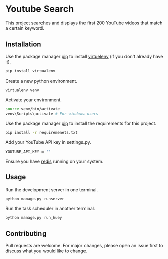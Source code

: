# Youtube Search

This project searches and displays the first 200 YouTube videos that match a certain keyword. 

## Installation
Use the package manager [pip](https://pip.pypa.io/en/stable/) to install [virtuelenv](https://virtualenv.pypa.io/en/latest/installation.html) (if you don't already have it).

```bash
pip install virtualenv
```

Create a new python environment.

```bash
virtualenv venv
```
Activate your environment.
```bash
source venv/bin/activate 
venv\Scripts\activate # For windows users
```

Use the package manager [pip](https://pip.pypa.io/en/stable/) to install the requirements for this project.



```bash
pip install -r requiremenets.txt
```
Add your YouTube API key in settings.py.
```bash
YOUTUBE_API_KEY = ''
```
Ensure you have [redis](https://redis.io/download) running on your system. 

## Usage
Run the development server in one terminal.
```bash
python manage.py runserver 
```
Run the task scheduler in another terminal.
```bash
python manage.py run_huey 
```

## Contributing
Pull requests are welcome. For major changes, please open an issue first to discuss what you would like to change.
